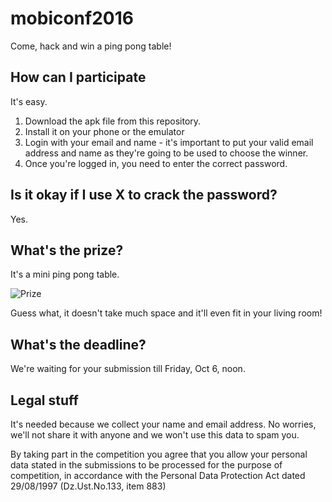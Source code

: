 # mobiconf2016
Come, hack and win a ping pong table!

## How can I participate

It's easy.

1. Download the apk file from this repository.
2. Install it on your phone or the emulator
3. Login with your email and name - it's important to put your valid email address and name as they're going to be used to choose the winner.
4. Once you're logged in, you need to enter the correct password.

## Is it okay if I use X to crack the password?

Yes.

## What's the prize?

It's a mini ping pong table.

![Prize](http://i.ebayimg.com/images/g/AtMAAOxycgVTgyef/s-l400.jpg)

Guess what, it doesn't take much space and it'll even fit in your living room!

## What's the deadline?

We're waiting for your submission till Friday, Oct 6, noon.

## Legal stuff

It's needed because we collect your name and email address. No worries, we'll not share it with anyone and we won't use this data to spam you.

By taking part in the competition you agree that you allow your personal data stated in the submissions to be processed for the purpose of competition, in accordance with the Personal Data Protection Act dated 29/08/1997 (Dz.Ust.No.133, item 883)
